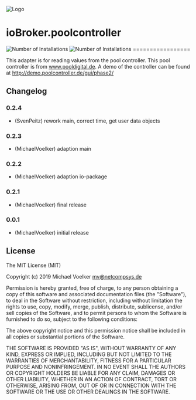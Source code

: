 ![Logo](admin/poolcontroller.png)
# ioBroker.poolcontroller
![Number of Installations](http://iobroker.live/badges/poolcontroller-installed.svg) ![Number of Installations](http://iobroker.live/badges/poolcontroller-stable.svg) =================

This adapter is for reading values ​​from the pool controller. This pool controller is from www.pooldigital.de.
A demo of the controller can be found at http://demo.poolcontroller.de/gui/phase2/
## Changelog
### 0.2.4
* (SvenPeitz) rework main, correct time, get user data objects
### 0.2.3
* (MichaelVoelker) adaption main
### 0.2.2
* (MichaelVoelker) adaption io-package
### 0.2.1
* (MichaelVoelker) final release
### 0.0.1
* (MichaelVoelker) initial release

## License
The MIT License (MIT)

Copyright (c) 2019 Michael Voelker <mv@netcompsys.de>

Permission is hereby granted, free of charge, to any person obtaining a copy
of this software and associated documentation files (the "Software"), to deal
in the Software without restriction, including without limitation the rights
to use, copy, modify, merge, publish, distribute, sublicense, and/or sell
copies of the Software, and to permit persons to whom the Software is
furnished to do so, subject to the following conditions:

The above copyright notice and this permission notice shall be included in
all copies or substantial portions of the Software.

THE SOFTWARE IS PROVIDED "AS IS", WITHOUT WARRANTY OF ANY KIND, EXPRESS OR
IMPLIED, INCLUDING BUT NOT LIMITED TO THE WARRANTIES OF MERCHANTABILITY,
FITNESS FOR A PARTICULAR PURPOSE AND NONINFRINGEMENT. IN NO EVENT SHALL THE
AUTHORS OR COPYRIGHT HOLDERS BE LIABLE FOR ANY CLAIM, DAMAGES OR OTHER
LIABILITY, WHETHER IN AN ACTION OF CONTRACT, TORT OR OTHERWISE, ARISING FROM,
OUT OF OR IN CONNECTION WITH THE SOFTWARE OR THE USE OR OTHER DEALINGS IN
THE SOFTWARE.
